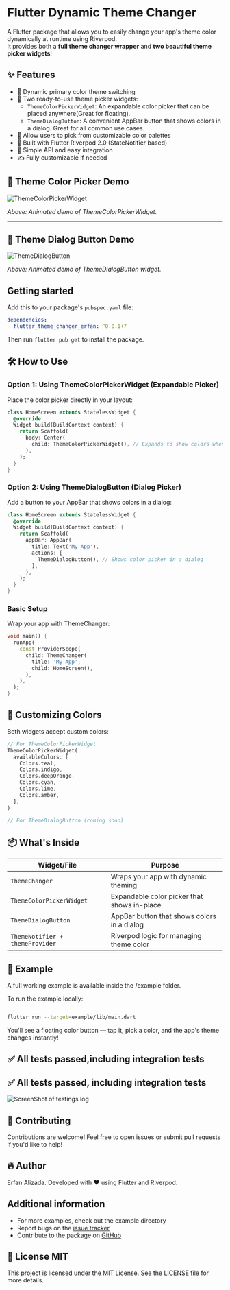 # Flutter Dynamic Theme Changer

A Flutter package that allows you to easily change your app's theme color dynamically at runtime using Riverpod.  
It provides both a **full theme changer wrapper** and **two beautiful theme picker widgets**!

## ✨  Features

- 🎨 Dynamic primary color theme switching
- 🧩 Two ready-to-use theme picker widgets:
  - `ThemeColorPickerWidget`: An expandable color picker that can be placed anywhere(Great for floating).
  - `ThemeDialogButton`: A convenient AppBar button that shows colors in a dialog. Great for all common use cases.
- 🌈 Allow users to pick from customizable color palettes
- 🚀 Built with Flutter Riverpod 2.0 (StateNotifier based)
- 🎯 Simple API and easy integration
- ✍️ Fully customizable if needed


## 🎥 Theme Color Picker Demo

![ThemeColorPickerWidget](https://raw.githubusercontent.com/erfanalizada/flutter_theme_changer_erfan/main/ThemeColorPickerWidget.gif)

*Above: Animated demo of ThemeColorPickerWidget.*

---

## 🎥 Theme Dialog Button Demo

![ThemeDialogButton](https://raw.githubusercontent.com/erfanalizada/flutter_theme_changer_erfan/main/ThemeDialogButton.gif)

*Above: Animated demo of ThemeDialogButton widget.*






## Getting started

Add this to your package's `pubspec.yaml` file:

```yaml
dependencies:
  flutter_theme_changer_erfan: ^0.0.1+7
```
Then run `flutter pub get` to install the package.

## 🛠️ How to Use

### Option 1: Using ThemeColorPickerWidget (Expandable Picker)
Place the color picker directly in your layout:

```dart
class HomeScreen extends StatelessWidget {
  @override
  Widget build(BuildContext context) {
    return Scaffold(
      body: Center(
        child: ThemeColorPickerWidget(), // Expands to show colors when tapped
      ),
    );
  }
}
```

### Option 2: Using ThemeDialogButton (Dialog Picker)
Add a button to your AppBar that shows colors in a dialog:

```dart
class HomeScreen extends StatelessWidget {
  @override
  Widget build(BuildContext context) {
    return Scaffold(
      appBar: AppBar(
        title: Text('My App'),
        actions: [
          ThemeDialogButton(), // Shows color picker in a dialog
        ],
      ),
    );
  }
}
```

### Basic Setup
Wrap your app with ThemeChanger:

```dart
void main() {
  runApp(
    const ProviderScope(
      child: ThemeChanger(
        title: 'My App',
        child: HomeScreen(),
      ),
    ),
  );
}
```

## 🎨 Customizing Colors

Both widgets accept custom colors:

```dart
// For ThemeColorPickerWidget
ThemeColorPickerWidget(
  availableColors: [
    Colors.teal,
    Colors.indigo,
    Colors.deepOrange,
    Colors.cyan,
    Colors.lime,
    Colors.amber,
  ],
)

// For ThemeDialogButton (coming soon)
```

## 📦 What's Inside

Widget/File | Purpose
---|---
`ThemeChanger` | Wraps your app with dynamic theming
`ThemeColorPickerWidget` | Expandable color picker that shows in-place
`ThemeDialogButton` | AppBar button that shows colors in a dialog
`ThemeNotifier + themeProvider` | Riverpod logic for managing theme color


## 📲 Example

A full working example is available inside the /example folder.

To run the example locally:

```bash

flutter run --target=example/lib/main.dart

```
You'll see a floating color button — tap it, pick a color, and the app's theme changes instantly!

## ✅ All tests passed,including integration tests 

## ✅ All tests passed, including integration tests

![ScreenShot of testings log](https://raw.githubusercontent.com/erfanalizada/flutter_theme_changer_erfan/main/all_tests_passed.png)

## 🙌 Contributing
Contributions are welcome!
Feel free to open issues or submit pull requests if you'd like to help!

## 🔥 Author
Erfan Alizada. Developed with ❤️ using Flutter and Riverpod.

## Additional information

- For more examples, check out the example directory
- Report bugs on the [issue tracker](https://github.com/erfanalizada/flutter_theme_changer_erfan/issues)
- Contribute to the package on [GitHub](https://github.com/erfanalizada/flutter_theme_changer_erfan)


## 📄 License MIT
This project is licensed under the MIT License.
See the LICENSE file for more details.

